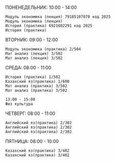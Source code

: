 
ПОНЕНЕДЕЛЬНИК:  10:00 - 14:00

	Модуль экономика (лекция) 79185107078 код 2025
	Модуль экономика (лекция)
	История (практика) 6921602291 код 2025
	История (практика)


ВТОРНИК:  09:00 - 12:00

	Модуль экономика (практика) 2/504
	Мат анализ (лекция) 3/502
	Мат анализ (лекция) 3/502


СРЕДА:  08:00 - 11:00

	История (практика) 1/502
	Казахский яз(практика) 1/600
	Мат анализ (практика) 3/502
	Мат анализ (практика) 3/502
	
	13:00 - 15:00
	Физ культура 

ЧЕТВЕРГ:  08:00 - 11:00

	Английский яз(практика) 2/302
	Английский яз(практика) 2/302
	Английский яз(практика) 2/302


ПЯТНИЦА:  08:00 - 10:00

	Казахский яз(практика) 3/402
	Казахский яз(практика) 3/402

